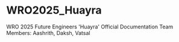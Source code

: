 # WRO2025_Huayra
WRO 2025 Future Engineers 'Huayra' Official Documentation
Team Members: Aashrith, Daksh, Vatsal
